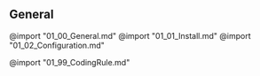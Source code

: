 ## General

@import "01_00_General.md"
@import "01_01_Install.md"
@import "01_02_Configuration.md"


@import "01_99_CodingRule.md"
